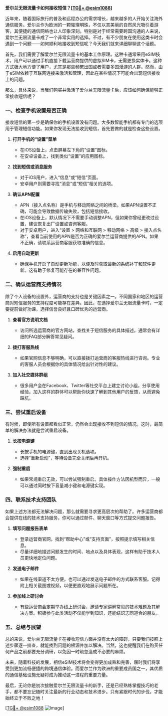 **爱尔兰无限流量卡如何接收短信？[[TG💪+ @esim1088](https://t.me/s/esim1088)]**

近年来，随着国际旅行的普及和远程办公的需求增长，越来越多的人开始关注海外通信服务。爱尔兰作为欧洲的一颗璀璨明珠，不仅以其美丽的自然风光吸引着游客，其便捷的通信网络也让人印象深刻。特别是对于经常需要跨国沟通的人来说，爱尔兰无限流量卡成了一个非常实用的选择。不过，有不少朋友在使用这类卡时会遇到一个问题——如何顺利地接收到短信呢？今天我们就来详细聊聊这个话题。

首先，我们需要了解爱尔兰无限流量卡的基本工作原理。这种卡通常采用eSIM技术，用户可以通过手机直接下载运营商提供的虚拟SIM卡，无需更换实体卡。这种方式极大地方便了用户，尤其是那些频繁出国或者需要多国漫游的人群。然而，由于eSIM依赖于互联网连接来激活和管理，因此在某些情况下可能会出现短信接收上的问题。

那么，具体来说，当我们购买并激活了爱尔兰无限流量卡后，应该如何确保能够正常接收短信呢？

### **一、检查手机设置是否正确**

接收短信的第一步是确保你的手机设置没有问题。大多数智能手机都有专门的选项用于管理短信功能。如果你发现无法接收到短信，首先要做的就是检查这些设置。

1. **打开手机的“设置”菜单**
   - 在iOS设备上，点击屏幕左下角的“设置”图标。
   - 在安卓设备上，找到类似“设置”的应用图标。

2. **找到短信或消息服务**
   - 对于iOS用户，进入“信息”或“短信”页面。
   - 安卓用户则需要寻找“消息”或“短信”相关的选项。

3. **确认APN配置**
   - APN（接入点名称）是手机与移动网络之间的桥梁。如果APN设置不正确，可能会导致数据传输失败，包括短信接收。
   - 在iOS设备上，默认情况下不需要手动调整APN，但如果你曾经更改过设置，建议恢复出厂设置或咨询客服。
   - 对于安卓用户，进入“设置 > 网络和互联网 > 移动网络 > 高级 > 接入点名称”，查看当前使用的APN是否为正确的爱尔兰运营商提供的APN。如果不正确，请联系运营商客服获取准确的信息。

4. **启用自动更新**
   - 确保手机开启了自动更新功能，以便及时获取最新的系统补丁和软件更新。这有助于修复可能存在的兼容性问题。

### **二、确认运营商支持情况**

除了个人设备的设置外，运营商的支持也是关键因素之一。不同国家和地区的运营商对短信服务的支持程度可能存在差异。因此，在选择爱尔兰无限流量卡时，一定要提前做好功课，选择信誉良好且口碑优秀的运营商。

1. **查看官方说明文档**
   - 访问所选运营商的官方网站，查找关于短信服务的具体描述。通常会有详细的FAQ部分解答常见疑问。

2. **拨打客服热线**
   - 如果官网信息不够明确，可以直接拨打运营商的客服热线进行咨询。专业的客服人员会根据你的具体情况给出针对性的建议。

3. **加入社交媒体群组**
   - 很多用户会在Facebook、Twitter等社交平台上建立讨论小组，分享使用经验。加入这样的群体可以帮助你快速了解到其他用户的反馈，从而避免踩坑。

### **三、尝试重启设备**

有时候，即使所有设置都看似正常，仍然会出现接收不到短信的情况。这时，最简单的解决办法就是尝试重启设备。

1. **长按电源键**
   - 长按手机的电源键，直到出现关机选项。
   - 选择“重新启动”，等待设备完全关闭后再开机。

2. **强制重启**
   - 如果常规重启无效，可以尝试强制重启。具体操作方法因机型而异，一般可以通过同时按下音量减小键和电源键实现。

### **四、联系技术支持团队**

如果上述方法都无法解决问题，那么就需要寻求更高层次的帮助了。许多运营商都会提供在线的技术支持服务，你可以通过邮件、聊天窗口等方式提交问题报告。

1. **填写问题报告表单**
   - 登录运营商官网，找到“帮助中心”或“支持页面”，按照提示填写相关信息。
   - 尽量详细地描述问题发生的时间、地点以及具体表现，这样有助于技术人员更快地定位问题。

2. **发送电子邮件**
   - 如果在线渠道不太方便，也可以通过发送电子邮件的方式联系客服。记得附上相关截图或视频，以便更直观地展示问题所在。

3. **参加线上研讨会**
   - 有些运营商会定期举办线上研讨会，邀请专家讲解常见的技术难题及其解决方案。积极参与此类活动不仅能学到知识，还能结识志同道合的朋友。

### **五、总结与展望**

总的来说，爱尔兰无限流量卡在接收短信方面并没有太大的障碍，只要我们按照上述步骤逐一排查，就能找到问题的根源并加以解决。当然，这也提醒我们在购买任何产品之前都要充分调研，以免因一时疏忽造成不必要的麻烦。

未来，随着科技的发展，相信eSIM技术将会变得更加成熟和完善，届时我们将享受到更加流畅便捷的跨境通信体验。而爱尔兰作为欧洲的重要成员国之一，其优质的通信基础设施无疑将成为推动这一进程的重要力量。

最后，无论你是初次接触爱尔兰无限流量卡的新手，还是已经熟练掌握技巧的老手，都不要忘记随时关注最新的行业动态和技术进步。只有紧跟时代的步伐，才能始终立于不败之地！

[[TG💪+ @esim1088](https://t.me/s/esim1088) ![Image](https://i.postimg.cc/4NQfJmqS/Snipaste-2025-05-13-00-14-12.png)]